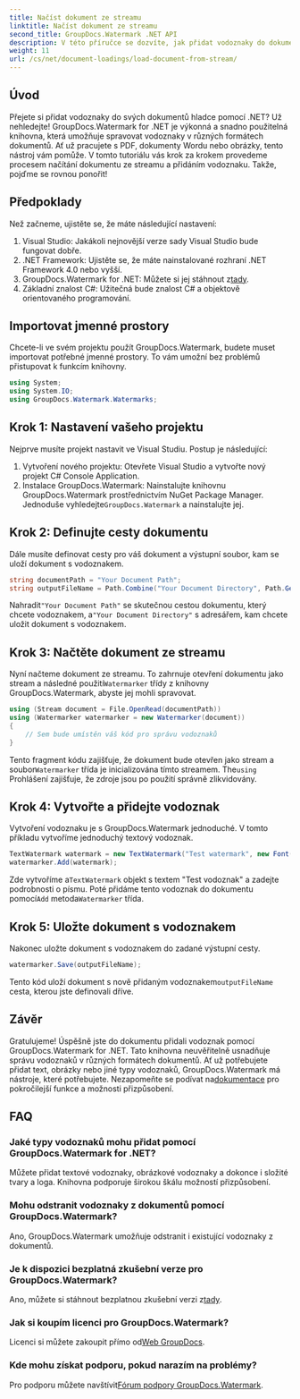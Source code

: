 ```yaml
---
title: Načíst dokument ze streamu
linktitle: Načíst dokument ze streamu
second_title: GroupDocs.Watermark .NET API
description: V této příručce se dozvíte, jak přidat vodoznaky do dokumentů pomocí GroupDocs.Watermark for .NET. Ideální pro vývojáře, kteří chtějí zlepšit zabezpečení dokumentů.
weight: 11
url: /cs/net/document-loadings/load-document-from-stream/
---
```

## Úvod
Přejete si přidat vodoznaky do svých dokumentů hladce pomocí .NET? Už nehledejte! GroupDocs.Watermark for .NET je výkonná a snadno použitelná knihovna, která umožňuje spravovat vodoznaky v různých formátech dokumentů. Ať už pracujete s PDF, dokumenty Wordu nebo obrázky, tento nástroj vám pomůže. V tomto tutoriálu vás krok za krokem provedeme procesem načítání dokumentu ze streamu a přidáním vodoznaku. Takže, pojďme se rovnou ponořit!
## Předpoklady
Než začneme, ujistěte se, že máte následující nastavení:
1. Visual Studio: Jakákoli nejnovější verze sady Visual Studio bude fungovat dobře.
2. .NET Framework: Ujistěte se, že máte nainstalované rozhraní .NET Framework 4.0 nebo vyšší.
3.  GroupDocs.Watermark for .NET: Můžete si jej stáhnout z[tady](https://releases.groupdocs.com/Watermark/net/).
4. Základní znalost C#: Užitečná bude znalost C# a objektově orientovaného programování.

## Importovat jmenné prostory
Chcete-li ve svém projektu použít GroupDocs.Watermark, budete muset importovat potřebné jmenné prostory. To vám umožní bez problémů přistupovat k funkcím knihovny.
```csharp
using System;
using System.IO;
using GroupDocs.Watermark.Watermarks;
```
## Krok 1: Nastavení vašeho projektu
Nejprve musíte projekt nastavit ve Visual Studiu. Postup je následující:
1. Vytvoření nového projektu: Otevřete Visual Studio a vytvořte nový projekt C# Console Application.
2.  Instalace GroupDocs.Watermark: Nainstalujte knihovnu GroupDocs.Watermark prostřednictvím NuGet Package Manager. Jednoduše vyhledejte`GroupDocs.Watermark` a nainstalujte jej.
## Krok 2: Definujte cesty dokumentu
Dále musíte definovat cesty pro váš dokument a výstupní soubor, kam se uloží dokument s vodoznakem.
```csharp
string documentPath = "Your Document Path";
string outputFileName = Path.Combine("Your Document Directory", Path.GetFileName(documentPath));
```
 Nahradit`"Your Document Path"` se skutečnou cestou dokumentu, který chcete vodoznakem, a`"Your Document Directory"` s adresářem, kam chcete uložit dokument s vodoznakem.
## Krok 3: Načtěte dokument ze streamu
Nyní načteme dokument ze streamu. To zahrnuje otevření dokumentu jako stream a následné použití`Watermarker` třídy z knihovny GroupDocs.Watermark, abyste jej mohli spravovat.
```csharp
using (Stream document = File.OpenRead(documentPath))
using (Watermarker watermarker = new Watermarker(document))
{
    // Sem bude umístěn váš kód pro správu vodoznaků
}
```
 Tento fragment kódu zajišťuje, že dokument bude otevřen jako stream a soubor`Watermarker` třída je inicializována tímto streamem. The`using` Prohlášení zajišťuje, že zdroje jsou po použití správně zlikvidovány.
## Krok 4: Vytvořte a přidejte vodoznak
Vytvoření vodoznaku je s GroupDocs.Watermark jednoduché. V tomto příkladu vytvoříme jednoduchý textový vodoznak.
```csharp
TextWatermark watermark = new TextWatermark("Test watermark", new Font("Arial", 12));
watermarker.Add(watermark);
```
 Zde vytvoříme a`TextWatermark` objekt s textem "Test vodoznak" a zadejte podrobnosti o písmu. Poté přidáme tento vodoznak do dokumentu pomocí`Add` metoda`Watermarker` třída.
## Krok 5: Uložte dokument s vodoznakem
Nakonec uložte dokument s vodoznakem do zadané výstupní cesty.
```csharp
watermarker.Save(outputFileName);
```
 Tento kód uloží dokument s nově přidaným vodoznakem`outputFileName` cesta, kterou jste definovali dříve.

## Závěr
Gratulujeme! Úspěšně jste do dokumentu přidali vodoznak pomocí GroupDocs.Watermark for .NET. Tato knihovna neuvěřitelně usnadňuje správu vodoznaků v různých formátech dokumentů. Ať už potřebujete přidat text, obrázky nebo jiné typy vodoznaků, GroupDocs.Watermark má nástroje, které potřebujete. Nezapomeňte se podívat na[dokumentace](https://tutorials.groupdocs.com/Watermark/net/) pro pokročilejší funkce a možnosti přizpůsobení.
## FAQ
### Jaké typy vodoznaků mohu přidat pomocí GroupDocs.Watermark for .NET?
Můžete přidat textové vodoznaky, obrázkové vodoznaky a dokonce i složité tvary a loga. Knihovna podporuje širokou škálu možností přizpůsobení.
### Mohu odstranit vodoznaky z dokumentů pomocí GroupDocs.Watermark?
Ano, GroupDocs.Watermark umožňuje odstranit i existující vodoznaky z dokumentů.
### Je k dispozici bezplatná zkušební verze pro GroupDocs.Watermark?
 Ano, můžete si stáhnout bezplatnou zkušební verzi z[tady](https://releases.groupdocs.com/).
### Jak si koupím licenci pro GroupDocs.Watermark?
Licenci si můžete zakoupit přímo od[Web GroupDocs](https://purchase.groupdocs.com/buy).
### Kde mohu získat podporu, pokud narazím na problémy?
 Pro podporu můžete navštívit[Fórum podpory GroupDocs.Watermark](https://forum.groupdocs.com/c/watermark/19).
